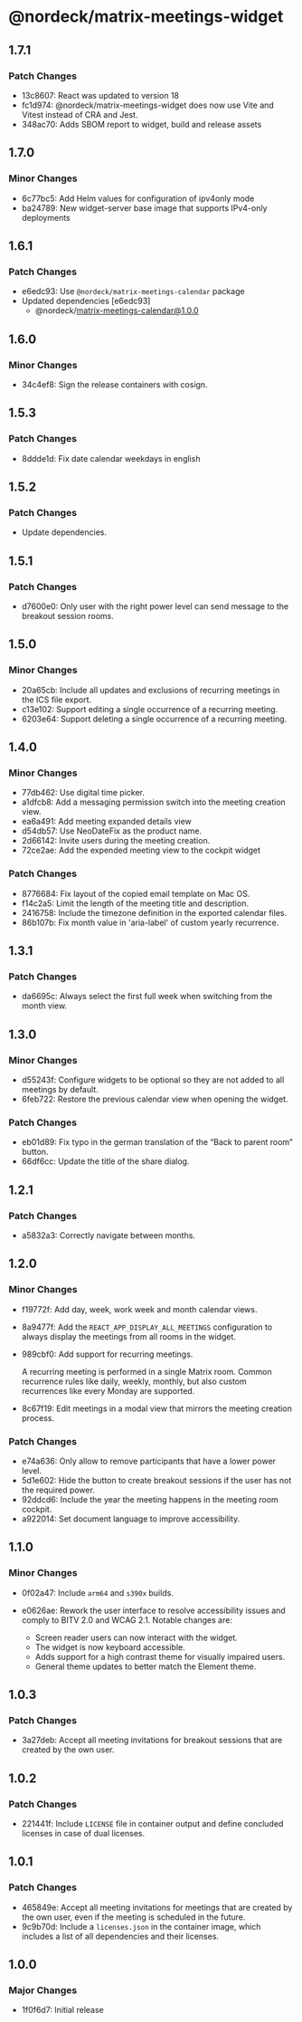 # @nordeck/matrix-meetings-widget

## 1.7.1

### Patch Changes

- 13c8607: React was updated to version 18
- fc1d974: @nordeck/matrix-meetings-widget does now use Vite and Vitest instead of CRA and Jest.
- 348ac70: Adds SBOM report to widget, build and release assets

## 1.7.0

### Minor Changes

- 6c77bc5: Add Helm values for configuration of ipv4only mode
- ba24789: New widget-server base image that supports IPv4-only deployments

## 1.6.1

### Patch Changes

- e6edc93: Use `@nordeck/matrix-meetings-calendar` package
- Updated dependencies [e6edc93]
  - @nordeck/matrix-meetings-calendar@1.0.0

## 1.6.0

### Minor Changes

- 34c4ef8: Sign the release containers with cosign.

## 1.5.3

### Patch Changes

- 8ddde1d: Fix date calendar weekdays in english

## 1.5.2

### Patch Changes

- Update dependencies.

## 1.5.1

### Patch Changes

- d7600e0: Only user with the right power level can send message to the breakout session rooms.

## 1.5.0

### Minor Changes

- 20a65cb: Include all updates and exclusions of recurring meetings in the ICS file export.
- c13e102: Support editing a single occurrence of a recurring meeting.
- 6203e64: Support deleting a single occurrence of a recurring meeting.

## 1.4.0

### Minor Changes

- 77db462: Use digital time picker.
- a1dfcb8: Add a messaging permission switch into the meeting creation view.
- ea6a491: Add meeting expanded details view
- d54db57: Use NeoDateFix as the product name.
- 2d66142: Invite users during the meeting creation.
- 72ce2ae: Add the expended meeting view to the cockpit widget

### Patch Changes

- 8776684: Fix layout of the copied email template on Mac OS.
- f14c2a5: Limit the length of the meeting title and description.
- 2416758: Include the timezone definition in the exported calendar files.
- 86b107b: Fix month value in 'aria-label' of custom yearly recurrence.

## 1.3.1

### Patch Changes

- da6695c: Always select the first full week when switching from the month view.

## 1.3.0

### Minor Changes

- d55243f: Configure widgets to be optional so they are not added to all meetings by default.
- 6feb722: Restore the previous calendar view when opening the widget.

### Patch Changes

- eb01d89: Fix typo in the german translation of the “Back to parent room” button.
- 66df6cc: Update the title of the share dialog.

## 1.2.1

### Patch Changes

- a5832a3: Correctly navigate between months.

## 1.2.0

### Minor Changes

- f19772f: Add day, week, work week and month calendar views.
- 8a9477f: Add the `REACT_APP_DISPLAY_ALL_MEETINGS` configuration to always display the meetings from all rooms in the widget.
- 989cbf0: Add support for recurring meetings.

  A recurring meeting is performed in a single Matrix room. Common recurrence
  rules like daily, weekly, monthly, but also custom recurrences like every Monday
  are supported.

- 8c67f19: Edit meetings in a modal view that mirrors the meeting creation process.

### Patch Changes

- e74a636: Only allow to remove participants that have a lower power level.
- 5d1e602: Hide the button to create breakout sessions if the user has not the required power.
- 92ddcd6: Include the year the meeting happens in the meeting room cockpit.
- a922014: Set document language to improve accessibility.

## 1.1.0

### Minor Changes

- 0f02a47: Include `arm64` and `s390x` builds.
- e0626ae: Rework the user interface to resolve accessibility issues and comply to BITV 2.0 and WCAG 2.1.
  Notable changes are:

  - Screen reader users can now interact with the widget.
  - The widget is now keyboard accessible.
  - Adds support for a high contrast theme for visually impaired users.
  - General theme updates to better match the Element theme.

## 1.0.3

### Patch Changes

- 3a27deb: Accept all meeting invitations for breakout sessions that are created by the own user.

## 1.0.2

### Patch Changes

- 221441f: Include `LICENSE` file in container output and define concluded licenses in case of dual licenses.

## 1.0.1

### Patch Changes

- 465849e: Accept all meeting invitations for meetings that are created by the own user, even if the meeting is scheduled in the future.
- 9c9b70d: Include a `licenses.json` in the container image, which includes a list of all dependencies and their licenses.

## 1.0.0

### Major Changes

- 1f0f6d7: Initial release

